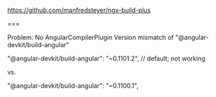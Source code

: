 https://github.com/manfredsteyer/ngx-build-plus

===

Problem: No AngularCompilerPlugin
Version mismatch of "@angular-devkit/build-angular"

"@angular-devkit/build-angular": "~0.1101.2", // default; not working

vs.

"@angular-devkit/build-angular": "~0.1100.1",
